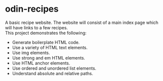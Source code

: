 # odin-recipes
A basic recipe website.  The website will consist of a main index page which will have links to a few recipes.  
This project demonstrates the following:  
- Generate boilerplate HTML code.
- Use a variety of HTML text elements.
- Use img elements.
- Use strong and em HTML elements.
- Use HTML anchor elements.
- Use ordered and unordered list elements.
- Understand absolute and relative paths.